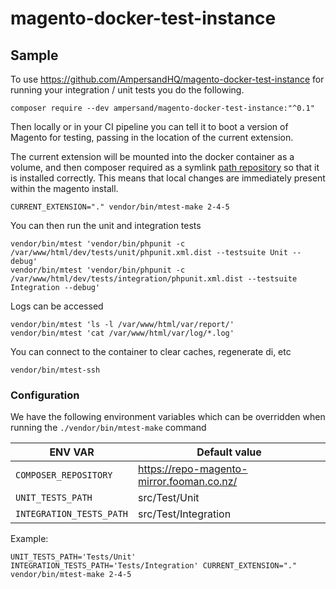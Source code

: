 # magento-docker-test-instance

## Sample

To use https://github.com/AmpersandHQ/magento-docker-test-instance for running your integration / unit tests you do the following.

```
composer require --dev ampersand/magento-docker-test-instance:"^0.1"
```

Then locally or in your CI pipeline you can tell it to boot a version of Magento for testing, passing in the location of the current extension.

The current extension will be mounted into the docker container as a volume, and then composer required as a symlink [path repository](https://getcomposer.org/doc/05-repositories.md#path) so that it is installed correctly. This means that local changes are immediately present within the magento install.

```
CURRENT_EXTENSION="." vendor/bin/mtest-make 2-4-5
```

You can then run the unit and integration tests
```
vendor/bin/mtest 'vendor/bin/phpunit -c /var/www/html/dev/tests/unit/phpunit.xml.dist --testsuite Unit --debug'
vendor/bin/mtest 'vendor/bin/phpunit -c /var/www/html/dev/tests/integration/phpunit.xml.dist --testsuite Integration --debug'
```

Logs can be accessed
```
vendor/bin/mtest 'ls -l /var/www/html/var/report/'
vendor/bin/mtest 'cat /var/www/html/var/log/*.log'
```

You can connect to the container to clear caches, regenerate di, etc

```
vendor/bin/mtest-ssh
```

### Configuration

We have the following environment variables which can be overridden when running the `./vendor/bin/mtest-make` command

| ENV VAR  	 | Default value	|
|------------|---------------|
| `COMPOSER_REPOSITORY` 	 | https://repo-magento-mirror.fooman.co.nz/ |
| `UNIT_TESTS_PATH`  | src/Test/Unit |
| `INTEGRATION_TESTS_PATH`	 | 	src/Test/Integration          |

Example: 
```
UNIT_TESTS_PATH='Tests/Unit' INTEGRATION_TESTS_PATH='Tests/Integration' CURRENT_EXTENSION="." vendor/bin/mtest-make 2-4-5
```